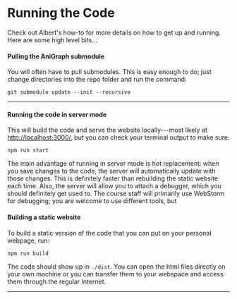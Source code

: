 # Running the Code
Check out Albert's how-to for more details on how to get up and running. Here are some high level bits...

#### Pulling the AniGraph submodule 
You will often have to pull submodules. This is easy enough to do; just change directories into the repo folder and run the command:
```shell script
git submodule update --init --recursive
```

----
#### Running the code in server mode
This will build the code and serve the website locally---most likely at [http://localhost:3000/](http://localhost:3000/), but you can check your terminal output to make sure:
```shell script
npm run start
```
The main advantage of running in server mode is hot replacement: when you save changes to the code, the server will automatically update
with those changes. This is definitely faster than rebuilding the static website each time. Also, the server will allow you to attach a debugger,
which you should definitely get used to. The course staff will primarily use WebStorm for debugging; you are welcome to use different tools,
but

#### Building a static website
To build a static version of the code that you can put on your personal webpage, run:
```shell script
npm run build
```
The code should show up in `./dist`. You can open the html files directly on your own machine or you can transfer them to your
webspace and access them through the regular Internet.

-----

